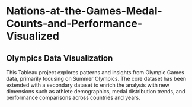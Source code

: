 # Nations-at-the-Games-Medal-Counts-and-Performance-Visualized
## Olympics Data Visualization
This Tableau project explores patterns and insights from Olympic Games data, primarily focusing on Summer Olympics. The core dataset has been extended with a secondary dataset to enrich the analysis with new dimensions such as athlete demographics, medal distribution trends, and performance comparisons across countries and years.
